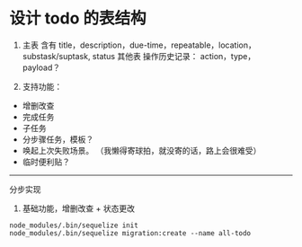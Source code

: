 # 设计 todo 的表结构

1. 主表
   含有 title，description，due-time，repeatable，location，substask/suptask, status
   其他表
   操作历史记录：
   action，type，payload？

2. 支持功能：

- 增删改查
- 完成任务
- 子任务
- 分步骤任务，模板？
- 唤起上次失败场景。 （我懒得寄球拍，就没寄的话，路上会很难受）
- 临时便利贴？

---

分步实现

1. 基础功能，增删改查 + 状态更改

```
node_modules/.bin/sequelize init
node_modules/.bin/sequelize migration:create --name all-todo
```
